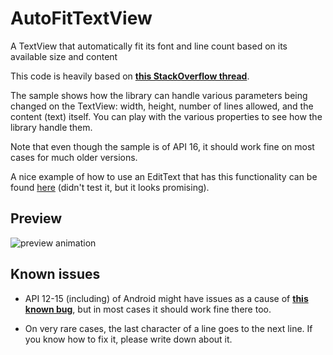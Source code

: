 AutoFitTextView
===============

A TextView that automatically fit its font and line count based on its available size and content

This code is heavily based on [**this StackOverflow thread**][1].

The sample shows how the library can handle various parameters being changed on the TextView: width, height, number of lines allowed, and the content (text) itself. You can play with the various properties to see how the library handle them.

Note that even though the sample is of API 16, it should work fine on most cases for much older versions.

A nice example of how to use an EditText that has this functionality can be found [here][4] (didn't test it, but it looks promising).

Preview
--
![preview animation][2]

Known issues
------------

 - API 12-15 (including) of Android might have issues as a cause of [**this known bug**][3], but in most cases it should work fine there too. 
 
 - On very rare cases, the last character of a line goes to the next line. If you know how to fix it, please write down about it.



  [1]: http://stackoverflow.com/questions/16017165/auto-fit-textview-for-android/21851239
  [2]: https://raw.githubusercontent.com/AndroidDeveloperLB/AutoFitTextView/master/animationPreview.gif
  [3]: https://code.google.com/p/android/issues/detail?id=22493
  [4]: https://viksaaskool.wordpress.com/2014/11/16/using-auto-resize-to-fit-edittext-in-android/
